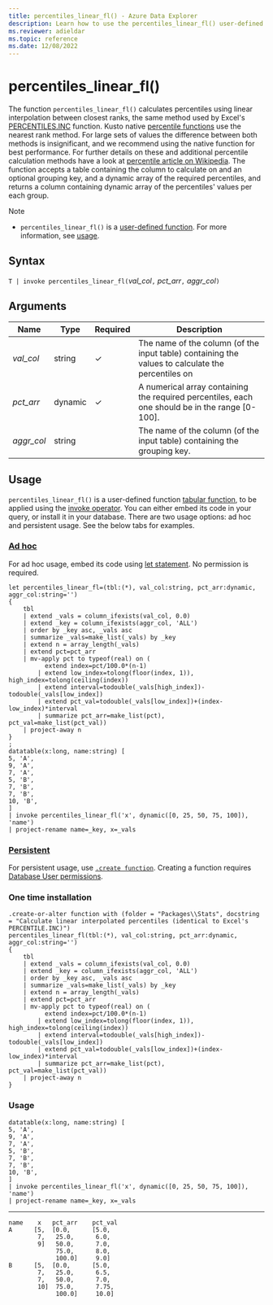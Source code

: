 ```yaml
---
title: percentiles_linear_fl() - Azure Data Explorer
description: Learn how to use the percentiles_linear_fl() user-defined function in Azure Data Explorer.
ms.reviewer: adieldar
ms.topic: reference
ms.date: 12/08/2022
---
```

# percentiles_linear_fl()

The function `percentiles_linear_fl()` calculates percentiles using linear interpolation between closest ranks, the same method used by Excel's [PERCENTILES.INC](https://support.microsoft.com/en-us/office/percentile-inc-function-680f9539-45eb-410b-9a5e-c1355e5fe2ed) function. Kusto native [percentile functions](../query/percentiles-aggfunction.md) use the nearest rank method. For large sets of values the difference between both methods is insignificant, and we recommend using the native function for best performance. For further details on these and additional percentile calculation methods have a look at [percentile article on Wikipedia](https://en.wikipedia.org/wiki/Percentile#Calculation_methods).
The function accepts a table containing the column to calculate on and an optional grouping key, and a dynamic array of the required percentiles, and returns a column containing dynamic array of the percentiles' values per each group.

> [!NOTE]
>
> * `percentiles_linear_fl()` is a [user-defined function](../query/functions/user-defined-functions.md). For more information, see [usage](#usage).

## Syntax

`T | invoke percentiles_linear_fl(`*val_col*`,` *pct_arr*`,` *aggr_col*`)`
  
## Arguments

| Name | Type | Required | Description |
|--|--|--|--|
| *val_col* | string | &check; | The name of the column (of the input table) containing the values to calculate the percentiles on|
| *pct_arr* | dynamic | &check; | A numerical array containing the required percentiles, each one should be in the range [0-100]. |
| *aggr_col* | string | | The name of the column (of the input table) containing the grouping key. |

## Usage

`percentiles_linear_fl()` is a user-defined function [tabular function](../query/functions/user-defined-functions.md#tabular-function), to be applied using the [invoke operator](../query/invokeoperator.md). You can either embed its code in your query, or install it in your database. There are two usage options: ad hoc and persistent usage. See the below tabs for examples.

### [Ad hoc](#tab/adhoc)

For ad hoc usage, embed its code using [let statement](../query/letstatement.md). No permission is required.

```kusto
let percentiles_linear_fl=(tbl:(*), val_col:string, pct_arr:dynamic, aggr_col:string='')
{
    tbl
    | extend _vals = column_ifexists(val_col, 0.0)
    | extend _key = column_ifexists(aggr_col, 'ALL')
    | order by _key asc, _vals asc 
    | summarize _vals=make_list(_vals) by _key
    | extend n = array_length(_vals)
    | extend pct=pct_arr
    | mv-apply pct to typeof(real) on (
          extend index=pct/100.0*(n-1)
        | extend low_index=tolong(floor(index, 1)), high_index=tolong(ceiling(index))
        | extend interval=todouble(_vals[high_index])-todouble(_vals[low_index])
        | extend pct_val=todouble(_vals[low_index])+(index-low_index)*interval
        | summarize pct_arr=make_list(pct), pct_val=make_list(pct_val))
    | project-away n
}
;
datatable(x:long, name:string) [
5, 'A',
9, 'A',
7, 'A',
5, 'B',
7, 'B',
7, 'B',
10, 'B',
]
| invoke percentiles_linear_fl('x', dynamic([0, 25, 50, 75, 100]), 'name')
| project-rename name=_key, x=_vals
```

### [Persistent](#tab/persistent)

For persistent usage, use [`.create function`](../management/create-function.md).  Creating a function requires [Database User permissions](../management/access-control/role-based-access-control.md).

### One time installation

```kusto
.create-or-alter function with (folder = "Packages\\Stats", docstring = "Calculate linear interpolated percentiles (identical to Excel's PERCENTILE.INC)")
percentiles_linear_fl(tbl:(*), val_col:string, pct_arr:dynamic, aggr_col:string='')
{
    tbl
    | extend _vals = column_ifexists(val_col, 0.0)
    | extend _key = column_ifexists(aggr_col, 'ALL')
    | order by _key asc, _vals asc 
    | summarize _vals=make_list(_vals) by _key
    | extend n = array_length(_vals)
    | extend pct=pct_arr
    | mv-apply pct to typeof(real) on (
          extend index=pct/100.0*(n-1)
        | extend low_index=tolong(floor(index, 1)), high_index=tolong(ceiling(index))
        | extend interval=todouble(_vals[high_index])-todouble(_vals[low_index])
        | extend pct_val=todouble(_vals[low_index])+(index-low_index)*interval
        | summarize pct_arr=make_list(pct), pct_val=make_list(pct_val))
    | project-away n
}
```

### Usage

```kusto
datatable(x:long, name:string) [
5, 'A',
9, 'A',
7, 'A',
5, 'B',
7, 'B',
7, 'B',
10, 'B',
]
| invoke percentiles_linear_fl('x', dynamic([0, 25, 50, 75, 100]), 'name')
| project-rename name=_key, x=_vals
```

---

```kusto
name	x	pct_arr    pct_val
A      [5,  [0.0,      [5.0,
        7,   25.0,      6.0,
        9]	 50.0,      7.0,
             75.0,      8.0,
             100.0]     9.0]
B      [5,  [0.0,      [5.0,
        7,   25.0,      6.5,
        7,	 50.0,      7.0,
        10]  75.0,      7.75,
             100.0]     10.0]
```
